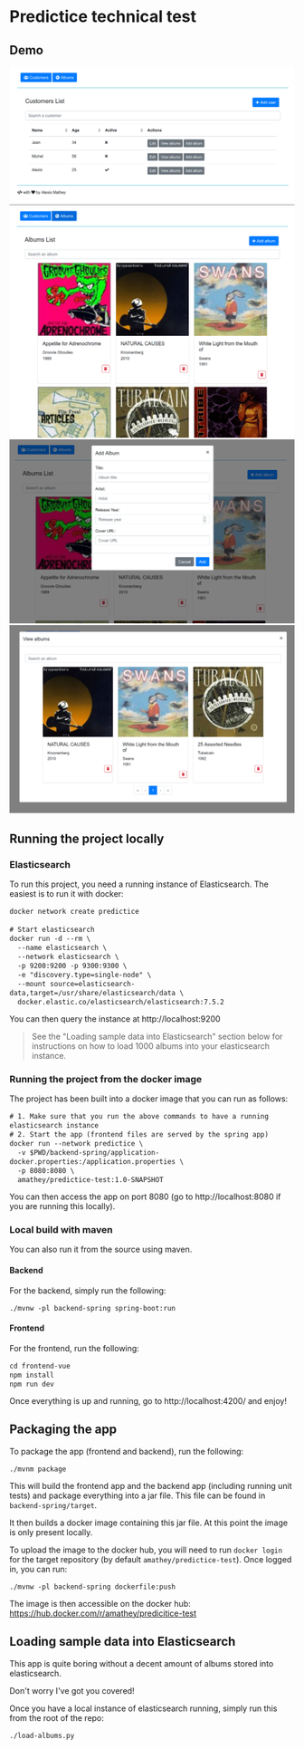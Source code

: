 #  Predictice technical test

## Demo
![alt text](screenshot/1.png)
![alt text](screenshot/2.png)
![alt text](screenshot/3.png)
![alt text](screenshot/4.png)


## Running the project locally

### Elasticsearch

To run this project, you need a running instance of Elasticsearch. The easiest is to run it with docker:

```shell script
docker network create predictice

# Start elasticsearch
docker run -d --rm \
  --name elasticsearch \
  --network elasticsearch \
  -p 9200:9200 -p 9300:9300 \
  -e "discovery.type=single-node" \
  --mount source=elasticsearch-data,target=/usr/share/elasticsearch/data \
  docker.elastic.co/elasticsearch/elasticsearch:7.5.2
```

You can then query the instance at http://localhost:9200

> See the "Loading sample data into Elasticsearch" section below for instructions on how to load 1000 albums into your elasticsearch instance.

### Running the project from the docker image

The project has been built into a docker image that you can run as follows:

```shell script
# 1. Make sure that you run the above commands to have a running elasticsearch instance
# 2. Start the app (frontend files are served by the spring app)
docker run --network predictice \
  -v $PWD/backend-spring/application-docker.properties:/application.properties \
  -p 8080:8080 \
  amathey/predictice-test:1.0-SNAPSHOT
```

You can then access the app on port 8080 (go to http://localhost:8080 if you are running this locally).


### Local build with maven

You can also run it from the source using maven.

#### Backend

For the backend, simply run the following:
```shell script
./mvnw -pl backend-spring spring-boot:run
```

#### Frontend

For the frontend, run the following:
```shell script
cd frontend-vue
npm install
npm run dev
```

Once everything is up and running, go to http://localhost:4200/ and enjoy!

## Packaging the app

To package the app (frontend and backend), run the following:
```shell script
./mvnm package
```

This will build the frontend app and the backend app (including running unit tests) and package everything into a jar file.
This file can be found in `backend-spring/target`.

It then builds a docker image containing this jar file. At this point the image is only present locally.

To upload the image to the docker hub, you will need to run `docker login` for the target repository (by default `amathey/predictice-test`).
Once logged in, you can run:
```shell script
./mvnw -pl backend-spring dockerfile:push
```

The image is then accessible on the docker hub: https://hub.docker.com/r/amathey/predicitice-test

## Loading sample data into Elasticsearch

This app is quite boring without a decent amount of albums stored into elasticsearch.

Don't worry I've got you covered!

Once you have a local instance of elasticsearch running, simply run this from the root of the repo:
```shell script
./load-albums.py
```